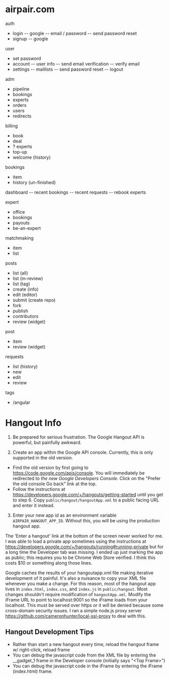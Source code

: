 airpair.com
===========

auth
- login
-- google
-- email / password
-- send password reset
- signup
-- google

user
- set password
- account
-- user info
-- send email verification
-- verify email
- settings
-- maillists
-- send password reset
-- logout

adm 
- pipeline
- bookings
- experts
- orders
- users
- redirects

billing
- book
- deal
- ? experts
- top-up
- welcome (history)

bookings
- item
- history (un-finished)

dashboard
-- recent bookings
-- recent requests
-- rebook experts

expert
- office
- bookings
- payouts
- be-an-expert

matchmaking
- item
- list

posts
- list (all)
- list (in-review)
- list (tag)
- create (info)
- edit (editor)
- submit (create repo)
- fork
- publish
- contributors
- review (widget)

post
- item
- review (widget)

requests
- list (history)
- new 
- edit
- review

tags
- /angular




Hangout Info
============

1. Be prepared for serious frustration. The Google Hangout API is powerful, but painfully awkward.

2. Create an app within the Google API console. Currently, this is only supported in the old version.
  * Find the old version by first going to https://code.google.com/apis/console. You will immediately be redirected to *the new Google Developers Console*. Click on the "Prefer the old console Go back" link at the top.
  * Follow the instructions at https://developers.google.com/+/hangouts/getting-started until you get to step 6. Copy `public/hangout/hangoutApp.xml` to a public facing URL and enter it instead.
3. Enter your new app id as an environment variable `AIRPAIR_HANGOUT_APP_ID`. Without this, you will be using the production hangout app.

The 'Enter a hangout' link at the bottom of the screen never worked for me. I was able to load a private app sometimes using the instructions at https://developers.google.com/+/hangouts/running#running-private but for a long time the Developer tab was missing. I ended up just marking the app as public; this requires you to be Chrome Web Store verified. I think this costs $10 or something along those lines.

Google caches the results of your hangoutapp.xml file making iterative development of it painful. It's also a nuisance to copy your XML file whenever you make a change. For this reason, most of the hangout app lives in `index.html`, `index.css`, and `index.js` in `public/hangout`. Most changes shouldn't require modification of `hangoutApp.xml`. Modify the iFrame URL to point to localhost:9001 so the iFrame loads from your localhost. This must be served over https or it will be denied because some cross-domain security issues. I ran a simple node.js proxy server https://github.com/cameronhunter/local-ssl-proxy to deal with this.

## Hangout Development Tips

* Rather than start a new hangout every time, reload the hangout frame w/ right-click, reload frame
* You can debug the javascript code from the XML file by entering the __gadget_1 frame in the Developer console (initially says "\<Top Frame\>")
* You can debug the javascript code in the iFrame by entering the iFrame (index.html) frame.
